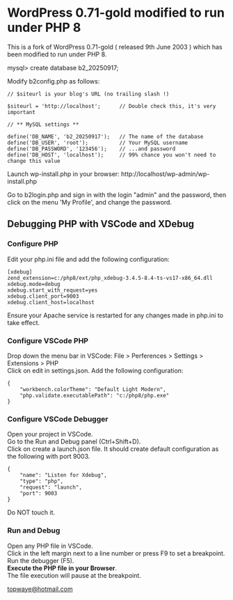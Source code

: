 # WordPress 0.71-gold modified to run under PHP 8

This is a fork of WordPress 0.71-gold ( released 9th June 2003 ) which has been modified to run under PHP 8.

mysql> create database b2_20250917;

Modify b2config.php as follows:
```
// $siteurl is your blog's URL (no trailing slash !)

$siteurl = 'http://localhost';      // Double check this, it's very important

// ** MySQL settings **

define('DB_NAME', 'b2_20250917');   // The name of the database
define('DB_USER', 'root');          // Your MySQL username
define('DB_PASSWORD', '123456');    // ...and password
define('DB_HOST', 'localhost');     // 99% chance you won't need to change this value
```
Launch wp-install.php in your browser: http://localhost/wp-admin/wp-install.php

Go to b2login.php and sign in with the login "admin" and the password, then click on the menu 'My Profile', and change the password.

## Debugging PHP with VSCode and XDebug

### Configure PHP
Edit your php.ini file and add the following configuration:
```
[xdebug]
zend_extension=c:/php8/ext/php_xdebug-3.4.5-8.4-ts-vs17-x86_64.dll
xdebug.mode=debug
xdebug.start_with_request=yes
xdebug.client_port=9003
xdebug.client_host=localhost
```
Ensure your Apache service is restarted for any changes made in php.ini to take effect.

### Configure VSCode PHP
Drop down the menu bar in VSCode: File > Perferences > Settings > Extensions > PHP  
Click on edit in settings.json. Add the following configuration:
```
{
    "workbench.colorTheme": "Default Light Modern",
    "php.validate.executablePath": "c:/php8/php.exe"
}
```
### Configure VSCode Debugger
Open your project in VSCode.  
Go to the Run and Debug panel (Ctrl+Shift+D).  
Click on create a launch.json file. It should create default configuration as the following with port 9003.
```
{
    "name": "Listen for Xdebug",
    "type": "php",
    "request": "launch",
    "port": 9003
}
```
Do NOT touch it.

### Run and Debug
Open any PHP file in VSCode.  
Click in the left margin next to a line number or press F9 to set a breakpoint.  
Run the debugger (F5).  
**Execute the PHP file in your Browser**.  
The file execution will pause at the breakpoint.

topwaye@hotmail.com
